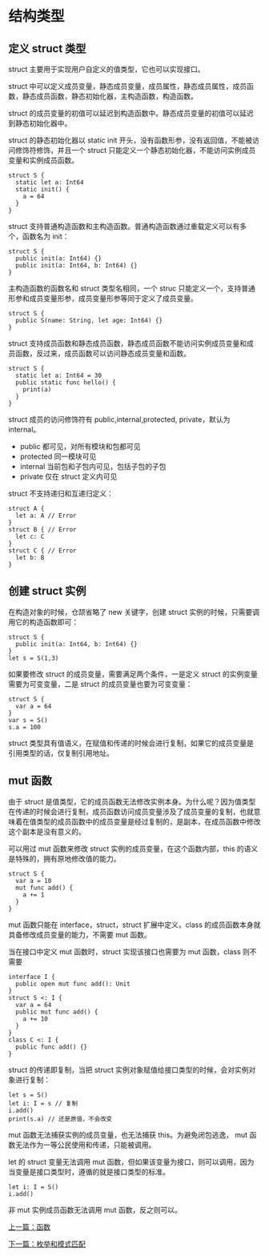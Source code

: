 # 结构类型

## 定义 struct 类型

struct 主要用于实现用户自定义的值类型，它也可以实现接口。

struct 中可以定义成员变量，静态成员变量，成员属性，静态成员属性，成员函数，静态成员函数，静态初始化器，主构造函数，构造函数。

struct 的成员变量的初值可以延迟到构造函数中。静态成员变量的初值可以延迟到静态初始化器中。

struct 的静态初始化器以 static init 开头，没有函数形参，没有返回值，不能被访问修饰符修饰，并且一个 struct 只能定义一个静态初始化器，不能访问实例成员变量和实例成员函数。

```
struct S {
  static let a: Int64
  static init() {
    a = 64
  }
}
```

struct 支持普通构造函数和主构造函数。普通构造函数通过重载定义可以有多个，函数名为 init：

```
struct S {
  public init(a: Int64) {}
  public init(a: Int64, b: Int64) {}
}
```

主构造函数的函数名和 struct 类型名相同，一个 struc 只能定义一个，支持普通形参和成员变量形参，成员变量形参等同于定义了成员变量。

```
struct S {
  public S(name: String, let age: Int64) {}
}
```

struct 支持成员函数和静态成员函数，静态成员函数不能访问实例成员变量和成员函数，反过来，成员函数可以访问静态成员变量和函数。

```
struct S {
  static let a: Int64 = 30
  public static func hello() {
    print(a)
  }
}
```

struct 成员的访问修饰符有 public,internal,protected, private，默认为 internal。

- public 都可见，对所有模块和包都可见
- protected 同一模块可见
- internal 当前包和子包内可见，包括子包的子包
- private 仅在 struct 定义内可见

struct 不支持递归和互递归定义：

```
struct A {
  let a: A // Error
}
struct B { // Error
  let c: C
}
struct C { // Error
  let b: B
}
```

## 创建 struct 实例

在构造对象的时候，仓颉省略了 new 关键字，创建 struct 实例的时候，只需要调用它的构造函数即可：

```
struct S {
  public init(a: Int64, b: Int64) {}
}
let s = S(1,3)
```

如果要修改 struct 的成员变量，需要满足两个条件，一是定义 struct 的实例变量需要为可变变量，二是 struct 的成员变量也要为可变变量：

```
struct S {
  var a = 64
}
var s = S()
s.a = 100
```

struct 类型具有值语义，在赋值和传递的时候会进行复制，如果它的成员变量是引用类型的话，仅复制引用地址。

## mut 函数

由于 struct 是值类型，它的成员函数无法修改实例本身。为什么呢？因为值类型在传递的时候会进行复制，成员函数访问成员变量涉及了成员变量的复制，也就意味着在值类型的成员函数中的成员变量是经过复制的，是副本，在成员函数中修改这个副本是没有意义的。

可以用过 mut 函数来修改 struct 实例的成员变量，在这个函数内部，this 的语义是特殊的，拥有原地修改值的能力。

```
struct S {
  var a = 10
  mut func add() {
    a += 1
  }
}
```

mut 函数只能在 interface，struct，struct 扩展中定义，class 的成员函数本身就具备修改成员变量的能力，不需要 mut 函数。

当在接口中定义 mut 函数时，struct 实现该接口也需要为 mut 函数，class 则不需要

```
interface I {
  public open mut func add(): Unit
}
struct S <: I {
  var a = 64
  public mut func add() {
    a += 10
  }
}
class C <: I {
  public func add() {}
}
```

struct 的传递即复制，当把 struct 实例对象赋值给接口类型的时候，会对实例对象进行复制：

```
let s = S()
let i: I = s // 复制
i.add()
print(s.a) // 还是原值，不会改变
```

mut 函数无法捕获实例的成员变量，也无法捕获 this。为避免闭包逃逸， mut 函数无法作为一等公民使用和传递，只能被调用。

let 的 struct 变量无法调用 mut 函数，但如果该变量为接口，则可以调用，因为当变量是接口类型时，遵循的就是接口类型的标准。

```
let i: I = S()
i.add()
```

非 mut 实例成员函数无法调用 mut 函数，反之则可以。

[上一篇：函数](./func.md)

[下一篇：枚举和模式匹配](./enum.md)
